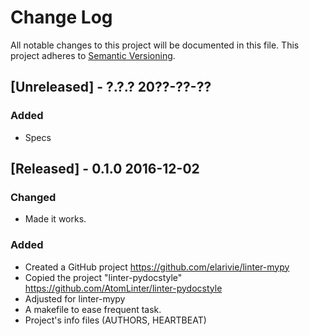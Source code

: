 # Change Log
All notable changes to this project will be documented in this file.
This project adheres to [Semantic Versioning](http://semver.org/).

## [Unreleased] - ?.?.? 20??-??-??

### Added
- Specs

## [Released] - 0.1.0 2016-12-02

### Changed
- Made it works.

### Added
- Created a GitHub project https://github.com/elarivie/linter-mypy
- Copied the project "linter-pydocstyle" <https://github.com/AtomLinter/linter-pydocstyle>
- Adjusted for linter-mypy
- A makefile to ease frequent task.
- Project's info files (AUTHORS, HEARTBEAT)
